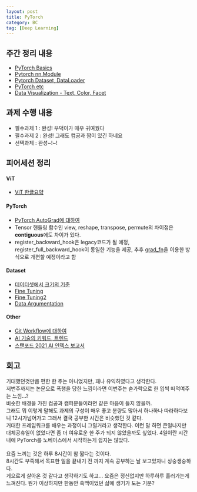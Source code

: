 ```yaml
---
layout: post
title: PyTorch
category: BC
tag: [Deep Learning]
---
```


## 주간 정리 내용

- [PyTorch Basics](https://ukcastle.github.io/bc/2021/08/17/w3d2/)  
- [Pytorch nn.Module](https://ukcastle.github.io/bc/2021/08/18/w3d3/)  
- [Pytorch Dataset, DataLoader](https://ukcastle.github.io/bc/2021/08/19/w3d4/)  
- [PyTorch etc](https://ukcastle.github.io/bc/2021/08/20/w3d5/)  
- [Data Visualization - Text, Color, Facet](https://ukcastle.github.io/bc/2021/08/20/w3d5_2/)  


## 과제 수행 내용

- 필수과제 1 : 완성! 부덕이가 매우 귀여웠다  
- 필수과제 2 : 완성! 그래도 컴공과 짬이 있긴 하네요  
- 선택과제 : 완성~!~!

## 피어세션 정리

#### ViT

- [ViT 한글요약](https://kmhana.tistory.com/27) 

#### PyTorch
- [PyTorch AutoGrad에 대하여](https://tutorials.pytorch.kr/beginner/blitz/autograd_tutorial.html#sphx-glr-beginner-blitz-autograd-tutorial-py)  
- Tensor 핸들링 함수인 view, reshape, transpose, permute의 차이점은 **contiguous**에도 차이가 있다.  
- register_backward_hook은 legacy코드가 될 예정, register_full_backward_hook이 동일한 기능을 제공, 추후 [grad_fn](https://deepinsight.tistory.com/84)을 이용한 방식으로 개편할 예정이라고 함  

#### Dataset

- [데이터셋에서 크기의 기준](https://petewarden.com/2017/12/14/how-many-images-do-you-need-to-train-a-neural-network/comment-page-1/)  
- [Fine Tuning](https://analysisbugs.tistory.com/103)  
- [Fine Tuning2](https://jeinalog.tistory.com/13)  
- [Data Argumentation](https://hoya012.github.io/blog/Image-Data-Augmentation-Overview/)  

#### Other

 - [Git Workflow에 대하여](https://gmlwjd9405.github.io/2018/05/11/types-of-git-branch.html)  
- [AI 기술의 키워드, 트렌드](https://www.iitp.kr/kr/1/knowledge/openReference/view.it?ArticleIdx=5248&count=true)   
- [스탠포드 2021 AI 인덱스 보고서](https://brunch.co.kr/@synabreu/110)

## 회고

기대했던것만큼 편한 한 주는 아니었지만, 꽤나 유익하였다고 생각한다.  
저번주까지는 논문으로 폭행을 당한 느낌이라면 이번주는 숟가락으로 한 입씩 떠먹여주는 느낌...?  
비슷한 배경을 가진 컴공과 캠퍼분들이라면 같은 마음이 들지 않을까.  
그래도 뭐 이렇게 말해도 과제의 구성이 매우 좋고 분량도 많아서 하나하나 따라하다보니 12시가넘어가고 그래서 결국 공부한 시간은 비슷했던 것 같다.  
거대한 프레임워크를 배우는 과정이니 그럴거라고 생각한다. 이런 말 하면 큰일나지만 대체공휴일이 없었다면 좀 더 여유로운 한 주가 되지 않았을까도 싶었다. 4일이란 시간 내에 PyTorch를 노베이스에서 시작하는게 쉽지는 않았다.   <br>  
요즘 느끼는 것은 하루 8시간이 참 짧다는 것이다.  
8시간도 부족해서 목표한 일을 끝내기 전 까지 계속 공부하는 날 보고있자니 싱숭생숭하다.  
게으르게 살아온 것 같다고 생각하기도 하고... 요즘은 정신없지만 하루하루 흘러가는게 느껴진다. 뭔가 이상하지만 한동안 흑백이었던 삶에 생기가 도는 기분?  

